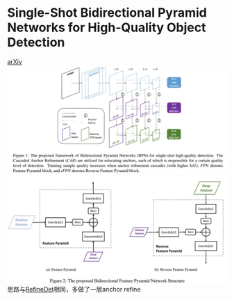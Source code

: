 # Single-Shot Bidirectional Pyramid Networks for High-Quality Object Detection
[arXiv](https://arxiv.org/abs/1803.08208)
![BPN](./.assets/BPN.jpg)
![BPN2](./.assets/BPN2.jpg)
思路与[RefineDet]([RefineDet]_Single-Shot_Refinement_Neural_Network_for_Object_Detection.md)相同，多做了一层anchor refine
